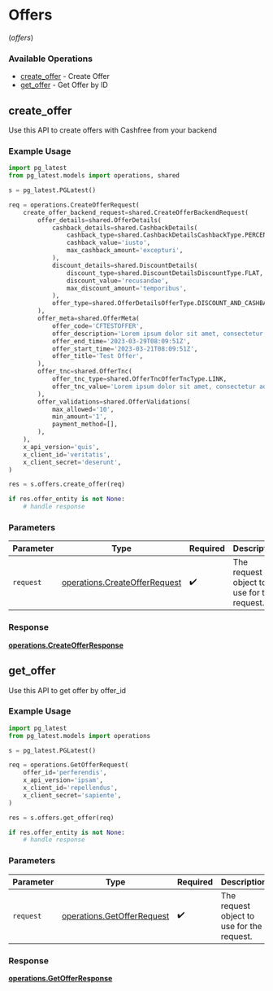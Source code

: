 # Offers
(*offers*)

### Available Operations

* [create_offer](#create_offer) - Create Offer
* [get_offer](#get_offer) - Get Offer by ID

## create_offer

Use this API to create offers with Cashfree from your backend

### Example Usage

```python
import pg_latest
from pg_latest.models import operations, shared

s = pg_latest.PGLatest()

req = operations.CreateOfferRequest(
    create_offer_backend_request=shared.CreateOfferBackendRequest(
        offer_details=shared.OfferDetails(
            cashback_details=shared.CashbackDetails(
                cashback_type=shared.CashbackDetailsCashbackType.PERCENTAGE,
                cashback_value='iusto',
                max_cashback_amount='excepturi',
            ),
            discount_details=shared.DiscountDetails(
                discount_type=shared.DiscountDetailsDiscountType.FLAT,
                discount_value='recusandae',
                max_discount_amount='temporibus',
            ),
            offer_type=shared.OfferDetailsOfferType.DISCOUNT_AND_CASHBACK,
        ),
        offer_meta=shared.OfferMeta(
            offer_code='CFTESTOFFER',
            offer_description='Lorem ipsum dolor sit amet, consectetur adipiscing elit',
            offer_end_time='2023-03-29T08:09:51Z',
            offer_start_time='2023-03-21T08:09:51Z',
            offer_title='Test Offer',
        ),
        offer_tnc=shared.OfferTnc(
            offer_tnc_type=shared.OfferTncOfferTncType.LINK,
            offer_tnc_value='Lorem ipsum dolor sit amet, consectetur adipiscing elit',
        ),
        offer_validations=shared.OfferValidations(
            max_allowed='10',
            min_amount='1',
            payment_method=[],
        ),
    ),
    x_api_version='quis',
    x_client_id='veritatis',
    x_client_secret='deserunt',
)

res = s.offers.create_offer(req)

if res.offer_entity is not None:
    # handle response
```

### Parameters

| Parameter                                                                      | Type                                                                           | Required                                                                       | Description                                                                    |
| ------------------------------------------------------------------------------ | ------------------------------------------------------------------------------ | ------------------------------------------------------------------------------ | ------------------------------------------------------------------------------ |
| `request`                                                                      | [operations.CreateOfferRequest](../../models/operations/createofferrequest.md) | :heavy_check_mark:                                                             | The request object to use for the request.                                     |


### Response

**[operations.CreateOfferResponse](../../models/operations/createofferresponse.md)**


## get_offer

Use this API to get offer by offer_id

### Example Usage

```python
import pg_latest
from pg_latest.models import operations

s = pg_latest.PGLatest()

req = operations.GetOfferRequest(
    offer_id='perferendis',
    x_api_version='ipsam',
    x_client_id='repellendus',
    x_client_secret='sapiente',
)

res = s.offers.get_offer(req)

if res.offer_entity is not None:
    # handle response
```

### Parameters

| Parameter                                                                | Type                                                                     | Required                                                                 | Description                                                              |
| ------------------------------------------------------------------------ | ------------------------------------------------------------------------ | ------------------------------------------------------------------------ | ------------------------------------------------------------------------ |
| `request`                                                                | [operations.GetOfferRequest](../../models/operations/getofferrequest.md) | :heavy_check_mark:                                                       | The request object to use for the request.                               |


### Response

**[operations.GetOfferResponse](../../models/operations/getofferresponse.md)**

